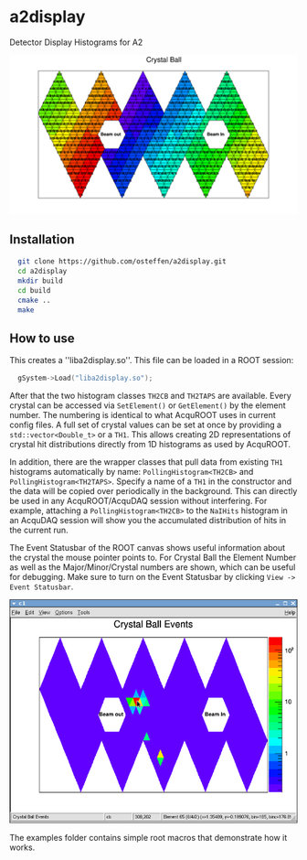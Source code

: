 a2display
=========

Detector Display Histograms for A2

<img src="doc/img/cb.png">

Installation
-----

```sh
  git clone https://github.com/osteffen/a2display.git
  cd a2display
  mkdir build
  cd build
  cmake ..
  make
```

How to use
----------

This creates a ''liba2display.so''. This file can be loaded in a ROOT session:
```c++
  gSystem->Load("liba2display.so");
```
After that the two histogram classes `TH2CB` and `TH2TAPS` are available.
Every crystal can be accessed via `SetElement()` or `GetElement()` by the element number.
The numbering is identical to what AcquROOT uses in current config files.
A full set of crystal values can be set at once by providing a `std::vector<Double_t>` or a `TH1`.
This allows creating 2D representations of crystal hit distributions directly from 1D histograms as used by AcquROOT.

In addition, there are the wrapper classes that pull data from existing `TH1` histograms automatically by name:
`PollingHistogram<TH2CB>` and `PollingHistogram<TH2TAPS>`. Specify a name of a `TH1` in the constructor and the data will
be copied over periodically in the background. This can directly be used in any AcquROOT/AcquDAQ session
without interfering. For example, attaching a `PollingHistogram<TH2CB>` to the `NaIHits` histogram in an AcquDAQ session will
show you the accumulated distribution of hits in the current run.

The Event Statusbar of the ROOT canvas shows useful information about the crystal the mouse pointer points to.
For Crystal Ball the Element Number as well as the Major/Minor/Crystal numbers are shown, which can be useful for debugging.
Make sure to turn on the Event Statusbar by clicking `View -> Event Statusbar`.

<img src="doc/img/screenshot.png" title="Cluster hits of a single event">

The examples folder contains simple root macros that demonstrate how it works.
